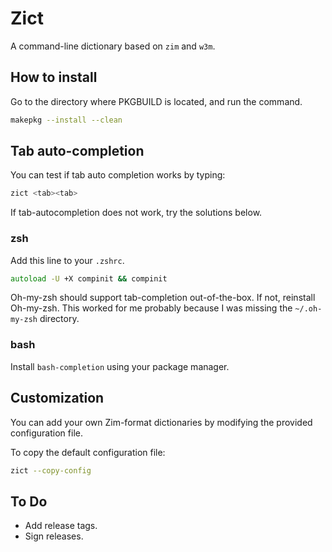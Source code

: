# Zict

A command-line dictionary based on `zim` and `w3m`.

## How to install

Go to the directory where PKGBUILD is located, and run the command.

```sh
makepkg --install --clean
```

## Tab auto-completion

You can test if tab auto completion works by typing:

```sh
zict <tab><tab>
```

If tab-autocompletion does not work, try the solutions below.

### zsh

Add this line to your `.zshrc`.

```zsh
autoload -U +X compinit && compinit
```

Oh-my-zsh should support tab-completion out-of-the-box. If not, reinstall
Oh-my-zsh. This worked for me probably because I was missing the `~/.oh-my-zsh`
directory.

### bash

Install `bash-completion` using your package manager.

## Customization

You can add your own Zim-format dictionaries by modifying the provided
configuration file.

To copy the default configuration file:

```sh
zict --copy-config
```

## To Do

- Add release tags.
- Sign releases.
